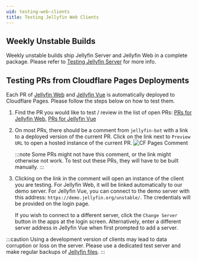 ```yaml
---
uid: testing-web-clients
title: Testing Jellyfin Web Clients
---
```


## Weekly Unstable Builds

Weekly unstable builds ship Jellyfin Server and Jellyfin Web in a complete package. Please refer to [Testing Jellyfin Server](/docs/general/testing/server/) for more info.

## Testing PRs from Cloudflare Pages Deployments

Each PR of [Jellyfin Web](https://github.com/jellyfin/jellyfin-web) and [Jellyfin Vue](https://github.com/jellyfin/jellyfin-vue) is automatically deployed to Cloudflare Pages. Please follow the steps below on how to test them.

1. Find the PR you would like to test / review in the list of open PRs: [PRs for Jellyfin Web](https://github.com/jellyfin/jellyfin-web/pulls), [PRs for Jellyfin Vue](https://github.com/jellyfin/jellyfin-vue/pulls)
2. On most PRs, there should be a comment from `jellyfin-bot` with a link to a deployed version of the current PR. Click on the link next to `Preview URL` to open a hosted instance of the current PR.
   ![CF Pages Comment](/images/docs/testing/web/cf-pages-comment.png)

   :::note
   Some PRs might not have this comment, or the link might otherwise not work. To test out these PRs, they will have to be built manually.
   :::

3. Clicking on the link in the comment will open an instance of the client you are testing. For Jellyfin Web, it will be linked automatically to our demo server. For Jellyfin Vue, you can connect to the demo server with this address: `https://demo.jellyfin.org/unstable/`. The credentials will be provided on the login page.

   If you wish to connect to a different server, click the `Change Server` button in the apps at the login screen. Alternatively, enter a different server address in Jellyfin Vue when first prompted to add a server.

:::caution
Using a development version of clients may lead to data corruption or loss on the server. Please use a dedicated test server and make regular backups of [Jellyfin files](/docs/general/administration/configuration#server-paths).
:::
